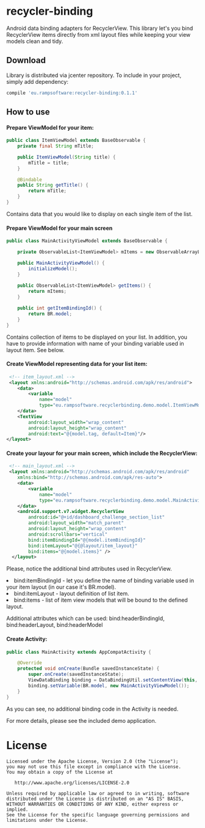 # recycler-binding
Android data binding adapters for RecyclerView. This library let's you bind RecyclerView items directly from xml layout files while
keeping your view models clean and tidy. 

## Download

Library is distributed via jcenter repository. To include in your project, simply add dependency:
```groovy
compile 'eu.rampsoftware:recycler-binding:0.1.1'
```

## How to use
#### Prepare ViewModel for your item:
```java
public class ItemViewModel extends BaseObservable {
    private final String mTitle;

    public ItemViewModel(String title) {
        mTitle = title;
    }

    @Bindable
    public String getTitle() {
        return mTitle;
    }
}
```
Contains data that you would like to display on each single item of the list.

#### Prepare ViewModel for your main screen
```java
public class MainActivityViewModel extends BaseObservable {

    private ObservableList<ItemViewModel> mItems = new ObservableArrayList<>();

    public MainActivityViewModel() {
        initializeModel();
    }
    
    public ObservableList<ItemViewModel> getItems() {
        return mItems;
    }

    public int getItemBindingId() {
        return BR.model;
    }
}
```
Contains collection of items to be displayed on your list. In addition, you have to provide information with 
name of your binding variable used in layout item. See below.

#### Create ViewModel representing data for your list item:
```xml
 <!-- item_layout.xml -->
 <layout xmlns:android="http://schemas.android.com/apk/res/android">    
    <data>
        <variable
            name="model"
            type="eu.rampsoftware.recyclerbinding.demo.model.ItemViewModel"/>
    </data>
    <TextView
        android:layout_width="wrap_content"
        android:layout_height="wrap_content"
        android:text="@{model.tag, default=Item}"/>
</layout>
 ```
#### Create your layour for your main screen, which include the RecyclerView:
```xml
 <!-- main_layout.xml -->
 <layout xmlns:android="http://schemas.android.com/apk/res/android"
    xmlns:bind="http://schemas.android.com/apk/res-auto">
    <data>
        <variable
            name="model"
            type="eu.rampsoftware.recyclerbinding.demo.model.MainActivityViewModel" />
    </data>
    <android.support.v7.widget.RecyclerView
        android:id="@+id/dashboard_challenge_section_list"
        android:layout_width="match_parent"
        android:layout_height="wrap_content"
        android:scrollbars="vertical"
        bind:itemBindingId="@{model.itemBindingId}"
        bind:itemLayout="@{@layout/item_layout}"
        bind:items="@{model.items}" />
  </layout>
```
Please, notice the additional bind attributes used in RecyclerView.
<li>bind:itemBindingId - let you define the name of binding variable used in your item layout (in our case it's BR.model).
<li>bind:itemLayout - layout definition of list item.
<li>bind:items - list of item view models that will be bound to the defined layout.

Additional attributes which can be used:
bind:headerBindingId, bind:headerLayout, bind:headerModel
            
#### Create Activity:
```java
public class MainActivity extends AppCompatActivity {

    @Override
    protected void onCreate(Bundle savedInstanceState) {
        super.onCreate(savedInstanceState);
        ViewDataBinding binding = DataBindingUtil.setContentView(this, R.layout.main_layout);
        binding.setVariable(BR.model, new MainActivityViewModel());
    }
}
```
As you can see, no additional binding code in the Activity is needed.

For more details, please see the included demo application.

# License

    Licensed under the Apache License, Version 2.0 (the "License");
    you may not use this file except in compliance with the License.
    You may obtain a copy of the License at

       http://www.apache.org/licenses/LICENSE-2.0

    Unless required by applicable law or agreed to in writing, software
    distributed under the License is distributed on an "AS IS" BASIS,
    WITHOUT WARRANTIES OR CONDITIONS OF ANY KIND, either express or implied.
    See the License for the specific language governing permissions and
    limitations under the License.
